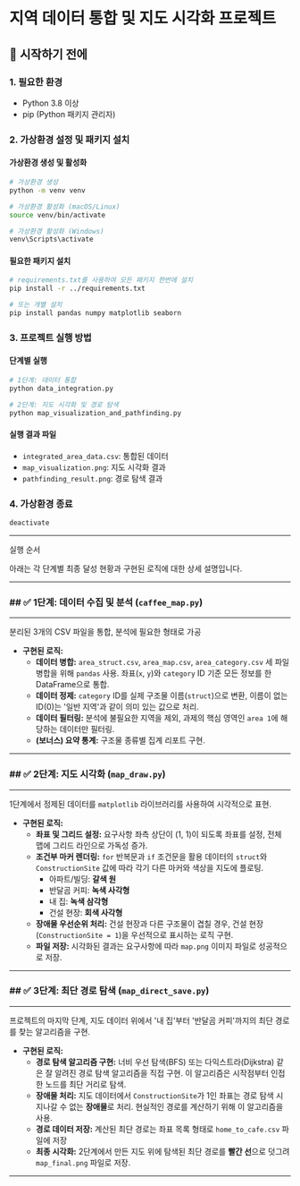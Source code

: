 # 지역 데이터 통합 및 지도 시각화 프로젝트

## 🚀 시작하기 전에

### 1. 필요한 환경
- Python 3.8 이상
- pip (Python 패키지 관리자)

### 2. 가상환경 설정 및 패키지 설치

#### 가상환경 생성 및 활성화
```bash
# 가상환경 생성
python -m venv venv

# 가상환경 활성화 (macOS/Linux)
source venv/bin/activate

# 가상환경 활성화 (Windows)
venv\Scripts\activate
```

#### 필요한 패키지 설치
```bash
# requirements.txt를 사용하여 모든 패키지 한번에 설치
pip install -r ../requirements.txt

# 또는 개별 설치
pip install pandas numpy matplotlib seaborn
```

### 3. 프로젝트 실행 방법

#### 단계별 실행
```bash
# 1단계: 데이터 통합
python data_integration.py

# 2단계: 지도 시각화 및 경로 탐색
python map_visualization_and_pathfinding.py
```

#### 실행 결과 파일
- `integrated_area_data.csv`: 통합된 데이터
- `map_visualization.png`: 지도 시각화 결과
- `pathfinding_result.png`: 경로 탐색 결과

### 4. 가상환경 종료
```bash
deactivate
```

---

실행 순서


아래는 각 단계별 최종 달성 현황과 구현된 로직에 대한 상세 설명입니다.

---

### ## ✅ 1단계: 데이터 수집 및 분석 (`caffee_map.py`)

****

분리된 3개의 CSV 파일을 통합, 분석에 필요한 형태로 가공

* **구현된 로직:**
    * **데이터 병합:**  `area_struct.csv`, `area_map.csv`, `area_category.csv` 세 파일 병합을 위해 `pandas` 사용. 좌표(`x`, `y`)와 `category` ID 기준 모든 정보를 한 DataFrame으로 통합.
    * **데이터 정제:** `category` ID를 실제 구조물 이름(`struct`)으로 변환, 이름이 없는 ID(0)는 '일반 지역'과 같이 의미 있는 값으로 처리.
    * **데이터 필터링:** 분석에 불필요한 지역을 제외, 과제의 핵심 영역인 `area 1`에 해당하는 데이터만 필터링. 
    * **(보너스) 요약 통계:** 구조물 종류별 집계 리포트 구현. 

---

### ## ✅ 2단계: 지도 시각화 (`map_draw.py`)

****

1단계에서 정제된 데이터를 `matplotlib` 라이브러리를 사용하여 시각적으로 표현. 

* **구현된 로직:**
    * **좌표 및 그리드 설정:** 요구사항 좌측 상단이 (1, 1)이 되도록 좌표를 설정, 전체 맵에 그리드 라인으로 가독성 증가. 
    * **조건부 마커 렌더링:** `for` 반복문과 `if` 조건문을 활용 데이터의 `struct`와 `ConstructionSite` 값에 따라 각기 다른 마커와 색상을 지도에 플로팅. 
        * 아파트/빌딩: **갈색 원** 
        * 반달곰 커피: **녹색 사각형** 
        * 내 집: **녹색 삼각형** 
        * 건설 현장: **회색 사각형** 
    * **장애물 우선순위 처리:** 건설 현장과 다른 구조물이 겹칠 경우, 건설 현장(`ConstructionSite = 1`)을 우선적으로 표시하는 로직 구현. 
    * **파일 저장:** 시각화된 결과는 요구사항에 따라 `map.png` 이미지 파일로 성공적으로 저장. 

---

### ## ✅ 3단계: 최단 경로 탐색 (`map_direct_save.py`)

****

프로젝트의 마지막 단계, 지도 데이터 위에서 '내 집'부터 '반달곰 커피'까지의 최단 경로를 찾는 알고리즘을 구현. 

* **구현된 로직:**
    * **경로 탐색 알고리즘 구현:** 너비 우선 탐색(BFS) 또는 다익스트라(Dijkstra) 같은 잘 알려진 경로 탐색 알고리즘을 직접 구현. 이 알고리즘은 시작점부터 인접한 노드를 최단 거리로 탐색.
    * **장애물 처리:** 지도 데이터에서 `ConstructionSite`가 1인 좌표는 경로 탐색 시 지나갈 수 없는 **장애물**로 처리. 현실적인 경로를 계산하기 위해 이 알고리즘을 사용. 
    * **경로 데이터 저장:** 계산된 최단 경로는 좌표 목록 형태로 `home_to_cafe.csv` 파일에 저장
    * **최종 시각화:** 2단계에서 만든 지도 위에 탐색된 최단 경로를 **빨간 선**으로 덧그려 `map_final.png` 파일로 저장. 

---
